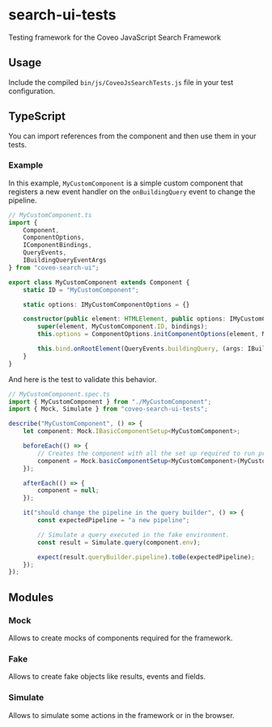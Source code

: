 # search-ui-tests

Testing framework for the Coveo JavaScript Search Framework

## Usage

Include the compiled `bin/js/CoveoJsSearchTests.js` file in your test configuration.

## TypeScript

You can import references from the component and then use them in your tests.

### Example

In this example, `MyCustomComponent` is a simple custom component that registers a new event handler on the `onBuildingQuery` event to change the pipeline.

```typescript
// MyCustomComponent.ts
import {
    Component,
    ComponentOptions,
    IComponentBindings,
    QueryEvents,
    IBuildingQueryEventArgs
} from "coveo-search-ui";

export class MyCustomComponent extends Component {
    static ID = "MyCustomComponent";

    static options: IMyCustomComponentOptions = {} 

    constructor(public element: HTMLElement, public options: IMyCustomComponentOptions, public bindings: IComponentBindings) {
        super(element, MyCustomComponent.ID, bindings);
        this.options = ComponentOptions.initComponentOptions(element, MyCustomComponent, options);

        this.bind.onRootElement(QueryEvents.buildingQuery, (args: IBuildingQueryEventArgs) => args.queryBuilder.pipeline = "a new pipeline");
    }
}
```

And here is the test to validate this behavior.

```typescript
// MyCustomComponent.spec.ts
import { MyCustomComponent } from "./MyCustomComponent";
import { Mock, Simulate } from "coveo-search-ui-tests";

describe("MyCustomComponent", () => {
    let component: Mock.IBasicComponentSetup<MyCustomComponent>;

    beforeEach(() => {
        // Creates the component with all the set up required to run properly in a fake Coveo Search Interface environment.
        component = Mock.basicComponentSetup<MyCustomComponent>(MyCustomComponent);
    });

    afterEach(() => {
        component = null;
    });

    it("should change the pipeline in the query builder", () => {
        const expectedPipeline = "a new pipeline";

        // Simulate a query executed in the fake environment.
        const result = Simulate.query(component.env);

        expect(result.queryBuilder.pipeline).toBe(expectedPipeline);
    });
});
```

## Modules

### Mock

Allows to create mocks of components required for the framework.

### Fake

Allows to create fake objects like results, events and fields.

### Simulate

Allows to simulate some actions in the framework or in the browser.